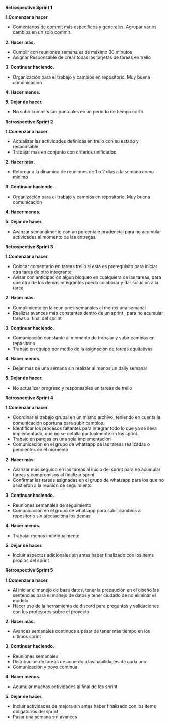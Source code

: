 **Retrospective Sprint 1**

**1.Comenzar a hacer.**
- Comentarios de commit más específicos y generales. Agrupar varios cambios en un solo commit.


**2. Hacer más.**
-	Cumplir con reuniones semanales de máximo 30 minutos
-	Asignar Responsable de crear todas las tarjetas de tareas en trello

**3.	Continuar haciendo.**
-	Organización para el trabajo y cambios en repositorio. Muy buena comunicación

**4.	Hacer menos.**


**5. Dejar de hacer.**
- No subir commits tan puntuales en un periodo de tiempo corto. 


**Retrospective Sprint 2**

**1.Comenzar a hacer.**
- Actualizar las actividades definidas en trello con su estado y responsable
- Trabajar mas en conjunto con criterios unificados


**2. Hacer más.**
-	Retornar a la dinamica de reuniones de 1 o 2 dias a la semana como minimo


**3.	Continuar haciendo.**
-	Organización para el trabajo y cambios en repositorio. Muy buena comunicación

**4.	Hacer menos.**


**5. Dejar de hacer.**
- Avanzar semanalmente con un porcentaje prudencial para no acumular actividades al momento
de las entregas.

**Retrospective Sprint 3**

**1.Comenzar a hacer.**
- Colocar comentario en tareas trello si esta es prerequisito para iniciar otra tarea de otro integrante
- Avisar con anticipación algun bloqueo en cualquiera de las tareas, para que otro de los demas integrantes pueda colaborar y dar solución a la tarea


**2. Hacer más.**
- Cumplimiento en la reuniones semanales al menos una semanal
- Realizar avances más constantes dentro de un sprint , para no acumular tareas al final del sprint


**3.	Continuar haciendo.**
- Comunicación constante al momento de trabajar y subir cambios en repositorio
- Trabajo en equipo por medio de la asignación de tareas equitativas

**4.	Hacer menos.**
- Dejar más de una semana sin realizar al menos un daily semanal


**5. Dejar de hacer.**
- No actualizar progreso y responsables en tareas de trello

**Retrospective Sprint 4**

**1.Comenzar a hacer.**
- Coordinar el trabajo grupal en un mismo archivo, teniendo en cuenta la comunicación oportuna para subir cambios.
- Identificar los procesos faltantes para integrar todo lo que ya se lleva implementado, que no se detalla puntualmente en los sprint.
- Trabajo en parejas en una sola implementación
- Comunicación en el grupo de whatsapp de las tareas realizadas o pendientes en el momento


**2. Hacer más.**
- Avanzar más seguido en las tareas al inicio del sprint para no acumular tareas y compromisos al finalizar sprint
- Confirmar las tareas asignadas en el grupo de whatsapp para los que no asistieron a la reunión de seguimiento


**3. Continuar haciendo.**
- Reuniones semanales de seguimiento
- Comunicación en el grupo de whatsapp para subir cambios al repositorio sin afectacióna los demas

**4. Hacer menos.**
- Trabajar menos individualmente  

**5. Dejar de hacer.**
- Incluir aspectos adicionales sin antes haber finalizado con los items propios del sprint

**Retrospective Sprint 5**

**1.Comenzar a hacer.**
- Al iniciar el manejo de base datos, tener la precaución en el diseño las sentencias para el manejo de datos y tener ciudado de no eliminar  el modelo
- Hacer uso de la herramienta de discord para preguntas y validaciones con los profesores sobre el proyecto


**2. Hacer más.**
- Avances semanales continuos a pesar de tener más tiempo en los ultimos sprint


**3. Continuar haciendo.**
- Reuniones semanales 
- Distribucion de tareas de acuerdo a las habilidades de cada uno
- Comunicación y poyo continua

**4. Hacer menos.**
- Acumular muchas actividades al final de los sprint


**5. Dejar de hacer.**
- Incluir actividades de mejora sin antes haber finalizado con los items obligatorios del sprint
- Pasar una semana sin avances 
